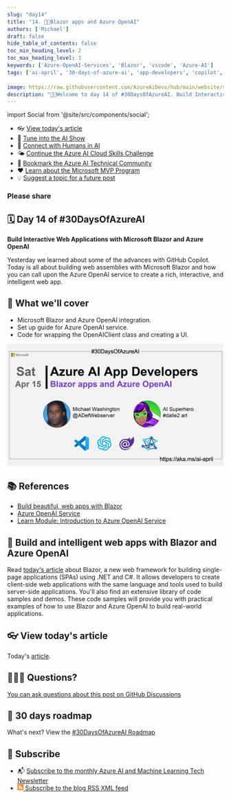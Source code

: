 ```yaml
---
slug: "day14"
title: "14. 🧑‍💻Blazor apps and Azure OpenAI"
authors: ['Michael']
draft: false
hide_table_of_contents: false
toc_min_heading_level: 2
toc_max_heading_level: 3
keywords: ['Azure-OpenAI-Services', 'Blazor', 'vscode', 'Azure-AI']
tags: ['ai-april', '30-days-of-azure-ai', 'app-developers', 'copilot', 'open-ai']

image: https://raw.githubusercontent.com/AzureAiDevs/hub/main/website/static/img/2023-aia/banner-day14.png
description: "🧑‍💻Welcome to day 14 of #30DaysOfAzureAI. Build Interactive Web Applications with Microsoft Blazor and Azure OpenAI https://azureaidevs.github.io/hub/2023-aia/day14"
---
```


import Social from '@site/src/components/social';

<head>

  <meta name="twitter:url" content="https://azureaidevs.github.io/hub/2023-aia/day14" />
  <meta name="twitter:title" content="Blazor apps and Azure OpenAI" />
  <meta name="twitter:description" content="🧑‍💻Welcome to day 14 of #30DaysOfAzureAI. Build Interactive Web Applications with Microsoft Blazor and Azure OpenAI" />
  <meta name="twitter:image" content="https://raw.githubusercontent.com/AzureAiDevs/hub/main/website/static/img/2023-aia/banner-day14.png" />
  <meta name="twitter:card" content="summary_large_image" />

  <link rel="canonical" href="https://blazorhelpwebsite.com/ViewBlogPost/2065"  />
  </head>

- 👓 [View today's article](https://blazorhelpwebsite.com/ViewBlogPost/2065)
- 🍿 [Tune into the AI Show](https://aka.ms/ai-april-ai-show)
- 🧬 [Connect with Humans in AI](/hub/humans-in-ai)
- 🌤️ [Continue the Azure AI Cloud Skills Challenge](https://aka.ms/30-days-of-azure-ai-challenge)
- 🏫 [Bookmark the Azure AI Technical Community](https://aka.ms/ai-april-tech-community)
- ❤️ [Learn about the Microsoft MVP Program](https://aka.ms/ai-april-mvp-program)
- 💡 [Suggest a topic for a future post](https://github.com/AzureAiDevs/hub/discussions/categories/call-for-content)

### Please share

<Social
    page_url="https://azureaidevs.github.io/hub/2023-aia/day14"
    image_url="https://raw.githubusercontent.com/AzureAiDevs/hub/main/website/static/img/2023-aia/banner-day14.png"
    title="Blazor apps and Azure OpenAI"
    description= "🧑‍💻Day 14 of #30DaysOfAzureAI. Learn how to build interactive web apps with Microsoft Blazor and Azure OpenAI. Create intelligent intuitive experiences. Take your web development to the next level!"
    hashtags="AzureOpenAI,Blazor"
    hashtag="#30DaysOfAzureAi"
/>

## 🗓️ Day 14 of #30DaysOfAzureAI

<!-- Short description section -->

**Build Interactive Web Applications with Microsoft Blazor and Azure OpenAI**

<!-- Intro section -->

Yesterday we learned about some of the advances with GitHub Copilot. Today is all about building web assemblies with Microsoft Blazor and how you can call upon the Azure OpenAI service to create a rich, interactive, and intelligent web app. 

## 🎯 What we'll cover

<!-- What we'll cover section -->


- Microsoft Blazor and Azure OpenAI integration.
- Set up guide for Azure OpenAI service.
- Code for wrapping the OpenAIClient class and creating a UI.


[![Image banner for day 14](./../../static/img/2023-aia/banner-day14.png)](https://blazorhelpwebsite.com/ViewBlogPost/2065)


<!-- Reference section -->



## 📚 References

- [Build beautiful, web apps with Blazor](https://dotnet.microsoft.com/apps/aspnet/web-apps/blazor)
- [Azure OpenAI Service](https://azure.microsoft.com/products/cognitive-services/openai-service?WT.mc_id=aiml-89446-dglover)
- [Learn Module: Introduction to Azure OpenAI Service](https://learn.microsoft.com/training/modules/explore-azure-openai?WT.mc_id=aiml-89446-dglover)


<!-- Body section -->


## 🚌 Build and intelligent web apps with Blazor and Azure OpenAI

Read [today's article](https://blazorhelpwebsite.com/ViewBlogPost/2065) about Blazor, a new web framework for building single-page applications (SPAs) using .NET and C#. It allows developers to create client-side web applications with the same language and tools used to build server-side applications. You'll also find an extensive library of code samples and demos. These code samples will provide you with practical examples of how to use Blazor and Azure OpenAI to build real-world applications.

## 👓 View today's article

Today's [article](https://blazorhelpwebsite.com/ViewBlogPost/2065).


## 🙋🏾‍♂️ Questions?

[You can ask questions about this post on GitHub Discussions](https://github.com/AzureAiDevs/hub/discussions/categories/azure-ai-app-developers)

## 📍 30 days roadmap

What's next? View the [#30DaysOfAzureAI Roadmap](/hub/roadmap/30days)

## 🧲 Subscribe

- 📬 [Subscribe to the monthly Azure AI and Machine Learning Tech Newsletter](https://aka.ms/azure-ai-dev-newsletter)
- [![The image is the blog RSS feed available icon](./../../static/img/2023-aia/rss.png) Subscribe to the blog RSS XML feed](https://azureaidevs.github.io/hub/2023-aia/rss.xml)